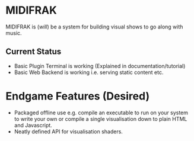 # MIDIFRAK
MIDIFRAK is (*will*) be a system for building visual shows to go along with music. 

## Current Status 
* Basic Plugin Terminal is working (Explained in documentation/tutorial)
* Basic Web Backend is working i.e. serving static content etc.

# Endgame Features (Desired)
* Packaged offline use e.g. compile an executable to run on your system to write your own or compile a 
single visualisation down to plain HTML and Javascript. 
* Neatly defined API for visualisation shaders.

